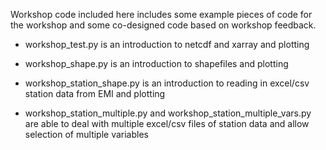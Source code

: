 Workshop code included here includes some example pieces of code for the workshop and some co-designed code based on workshop feedback.

- workshop_test.py is an introduction to netcdf and xarray and plotting
- workshop_shape.py is an introduction to shapefiles and plotting
- workshop_station_shape.py is an introduction to reading in excel/csv station data from EMI and plotting

- workshop_station_multiple.py and workshop_station_multiple_vars.py are able to deal with multiple excel/csv files of station data and allow selection of multiple variables
